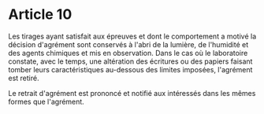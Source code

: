 # Article 10

Les tirages ayant satisfait aux épreuves et dont le comportement a motivé la décision d'agrément sont conservés à l'abri de la lumière, de l'humidité et des agents chimiques et mis en observation. Dans le cas où le laboratoire constate, avec le temps, une altération des écritures ou des papiers faisant tomber leurs caractéristiques au-dessous des limites imposées, l'agrément est retiré.

Le retrait d'agrément est prononcé et notifié aux intéressés dans les mêmes formes que l'agrément.
